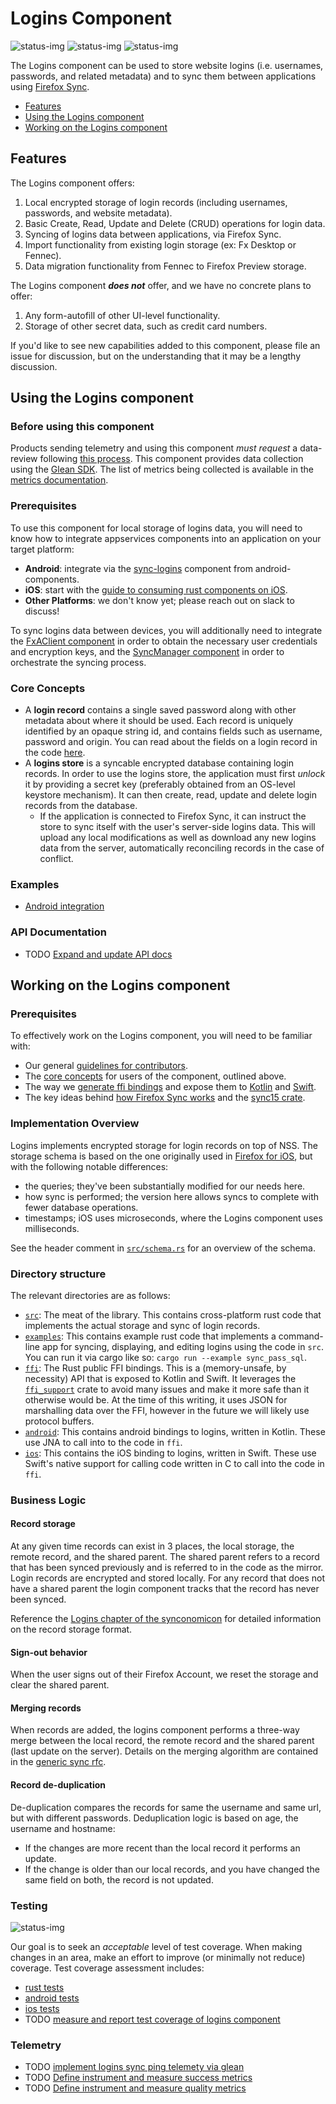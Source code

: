 # Logins Component

![status-img](https://img.shields.io/static/v1?label=production&message=Lockwise,%20Firefox%20for%20iOS&color=darkgreen)
![status-img](https://img.shields.io/static/v1?label=beta&message=Firefox%20for%20Android&color=yellow)
![status-img](https://img.shields.io/static/v1?label=not%20implemented&message=Desktop&color=darkred)


The Logins component can be used to store website logins (i.e. usernames, passwords, and related metadata)
and to sync them between applications using [Firefox Sync](../sync_manager/README.md).

* [Features](#features)
* [Using the Logins component](#using-the-logins-component)
* [Working on the Logins component](#working-on-the-logins-component)

## Features

The Logins component offers:

1. Local encrypted storage of login records (including usernames, passwords, and website metadata).
1. Basic Create, Read, Update and Delete (CRUD) operations for login data.
1. Syncing of logins data between applications, via Firefox Sync.
1. Import functionality from existing login storage (ex: Fx Desktop or Fennec).
1. Data migration functionality from Fennec to Firefox Preview storage.

The Logins component ***does not*** offer, and we have no concrete plans to offer:

1. Any form-autofill of other UI-level functionality.
1. Storage of other secret data, such as credit card numbers.

If you'd like to see new capabilities added to this component, please file an issue for discussion,
but on the understanding that it may be a lengthy discussion.

## Using the Logins component

### Before using this component

Products sending telemetry and using this component *must request* a data-review following
[this process](https://wiki.mozilla.org/Firefox/Data_Collection).
This component provides data collection using the [Glean SDK](https://mozilla.github.io/glean/book/index.html).
The list of metrics being collected is available in the [metrics documentation](../../docs/metrics/logins/metrics.md).

### Prerequisites

To use this component for local storage of logins data, you will need to know how to integrate appservices components
into an application on your target platform:
* **Android**: integrate via the
  [sync-logins](https://github.com/mozilla-mobile/android-components/blob/main/components/service/sync-logins/README.md)
  component from android-components.
* **iOS**: start with the [guide to consuming rust components on
  iOS](https://github.com/mozilla/application-services/blob/main/docs/howtos/consuming-rust-components-on-ios.md).
* **Other Platforms**: we don't know yet; please reach out on slack to discuss!

To sync logins data between devices, you will additionally need to integrate the
[FxAClient component](../fxa-client/README.md) in order to obtain the necessary user credentials and encryption keys,
and the [SyncManager component](../sync_manager/README.md) in order to orchestrate the syncing process.

### Core Concepts

* A **login record** contains a single saved password along with other metadata about where it should be used.
Each record is uniquely identified by an opaque string id, and contains fields such as username, password and origin.
You can read about the fields on a login record in the code [here](./src/login.rs).
* A **logins store** is a syncable encrypted database containing login records. In order to use the logins store,
the application must first *unlock* it by providing a secret key (preferably obtained from an OS-level keystore
mechanism). It can then create, read, update and delete login records from the database.
  * If the application is connected to Firefox Sync, it can instruct the store to sync itself with the user's
    server-side logins data. This will upload any local modifications as well as download any new logins data
    from the server, automatically reconciling records in the case of conflict.

### Examples
- [Android integration](https://github.com/mozilla-mobile/android-components/blob/main/components/service/sync-logins/README.md)


### API Documentation
- TODO [Expand and update API docs](https://github.com/mozilla/application-services/issues/1747)


## Working on the Logins component

### Prerequisites

To effectively work on the Logins component, you will need to be familiar with:

* Our general [guidelines for contributors](../../docs/contributing.md).
* The [core concepts](#core-concepts) for users of the component, outlined above.
* The way we [generate ffi bindings](../../docs/howtos/building-a-rust-component.md) and expose them to
  [Kotlin](../../docs/howtos/exposing-rust-components-to-kotlin.md) and
  [Swift](../../docs/howtos/exposing-rust-components-to-swift.md).
* The key ideas behind [how Firefox Sync works](../../docs/synconomicon/) and the [sync15 crate](../sync15/README.md).

### Implementation Overview

Logins implements encrypted storage for login records on top of NSS. The storage schema is based on the one
originally used in [Firefox for
iOS](https://github.com/mozilla-mobile/firefox-ios/blob/faa6a2839abf4da2c54ff1b3291174b50b31ab2c/Storage/SQL/SQLiteLogins.swift),
but with the following notable differences:
- the queries; they've been substantially modified for our needs here.
- how sync is performed; the version here allows syncs to complete with fewer database operations.
- timestamps; iOS uses microseconds, where the Logins component uses milliseconds.

See the header comment in [`src/schema.rs`](./src/schema.rs) for an overview of the schema.

### Directory structure
The relevant directories are as follows:

- [`src`](./src): The meat of the library. This contains cross-platform rust code that
  implements the actual storage and sync of login records.
- [`examples`](./examples): This contains example rust code that implements a command-line app
  for syncing, displaying, and editing logins using the code in `src`. You can run it via
  cargo like so: `cargo run --example sync_pass_sql`.
- [`ffi`](./ffi): The Rust public FFI bindings. This is a (memory-unsafe, by necessity)
  API that is exposed to Kotlin and Swift. It leverages the [`ffi_support`](https://github.com/mozilla/ffi-support)
  crate to avoid many issues and make it more safe than it otherwise would be. At the
  time of this writing, it uses JSON for marshalling data over the FFI, however
  in the future we will likely use protocol buffers.
- [`android`](./android): This contains android bindings to logins, written in Kotlin. These
  use JNA to call into to the code in `ffi`.
- [`ios`](./ios): This contains the iOS binding to logins, written in Swift. These use
  Swift's native support for calling code written in C to call into the code in
  `ffi`.

### Business Logic

#### Record storage

At any given time records can exist in 3 places, the local storage, the remote record, and the shared parent.  The shared parent refers to a record that has been synced previously and is referred to in the code as the mirror. Login records are encrypted and stored locally. For any record that does not have a shared parent the login component tracks that the record has never been synced.

Reference the [Logins chapter of the synconomicon](https://mozilla.github.io/application-services/synconomicon/ch01.1-logins.html) for detailed information on the record storage format.

#### Sign-out behavior
When the user signs out of their Firefox Account, we reset the storage and clear the shared parent.

#### Merging records
When records are added, the logins component performs a three-way merge between the local record, the remote record and the shared parent (last update on the server).  Details on the merging algorithm are contained in the [generic sync rfc](https://github.com/mozilla/application-services/blob/1e2ba102ee1709f51d200a2dd5e96155581a81b2/docs/design/remerge/rfc.md#three-way-merge-algorithm).

#### Record de-duplication

De-duplication compares the records for same the username and same url, but with different passwords.
Deduplication logic is based on age, the username and hostname:
- If the changes are more recent than the local record it performs an update.
- If the change is older than our local records, and you have changed the same field on both, the record is not updated.

### Testing

![status-img](https://img.shields.io/static/v1?label=test%20status&message=acceptable&color=darkgreen)

Our goal is to seek an _acceptable_ level of test coverage. When making changes in an area, make an effort to improve (or minimally not reduce) coverage. Test coverage assessment includes:
* [rust tests](https://github.com/mozilla/application-services/blob/main/testing/sync-test/src/logins.rs)
* [android tests](https://github.com/mozilla/application-services/tree/main/components/logins/android/src/test/java/mozilla/appservices/logins)
* [ios tests](https://github.com/mozilla/application-services/blob/main/megazords/ios-rust/MozillaTestServicesTests/LoginsTests.swift)
* TODO [measure and report test coverage of logins component](https://github.com/mozilla/application-services/issues/1745)

### Telemetry
- TODO [implement logins sync ping telemety via glean](https://github.com/mozilla/application-services/issues/1867)
- TODO [Define instrument and measure success metrics](https://github.com/mozilla/application-services/issues/1749)
- TODO [Define instrument and measure quality metrics](https://github.com/mozilla/application-services/issues/1748)
